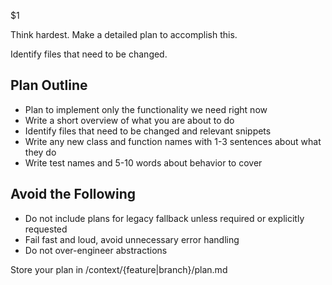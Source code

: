 $1

Think hardest. Make a detailed plan to accomplish this.

Identify files that need to be changed.

## Plan Outline
- Plan to implement only the functionality we need right now
- Write a short overview of what you are about to do
- Identify files that need to be changed and relevant snippets
- Write any new class and function names with 1-3 sentences about what they do
- Write test names and 5-10 words about behavior to cover

## Avoid the Following
- Do not include plans for legacy fallback unless required or explicitly requested
- Fail fast and loud, avoid unnecessary error handling
- Do not over-engineer abstractions

Store your plan in /context/{feature|branch}/plan.md
